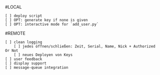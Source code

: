 #LOCAL

    [ ] deploy script
    [ ] OPT: generate key if none is given
    [ ] OPT: interactive mode for `add_user.py`

#REMOTE

    [ ] clean logging
        [ ] jedes öffnen/schließen: Zeit, Serial, Name, Nick + Authorized Or Not
        [ ] neues Deployen von Keys
    [ ] user feedback
    [ ] display support
    [ ] message-queue integration
